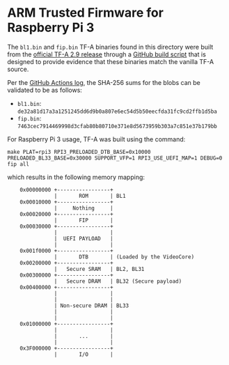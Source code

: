 ARM Trusted Firmware for Raspberry Pi 3
=======================================

The `bl1.bin` and `fip.bin` TF-A binaries found in this directory were built from the
[official TF-A 2.9 release](https://git.trustedfirmware.org/TF-A/trusted-firmware-a.git/tag/?h=v2.9)
through a [GitHub build script](https://github.com/pftf/pitf/blob/master/.github/workflows/build.yml)
that is designed to provide evidence that these binaries match the vanilla TF-A source.

Per the [GitHub Actions log](https://github.com/pftf/pitf/actions/runs/5071490963),
the SHA-256 sums for the blobs can be validated to be as follows:
- `bl1.bin`: `de32a81d17a3a1251245dd6d9b0a807e6ec54d5b50eecfda31fc9cd2ffb1d5ba`
- `fip.bin`: `7463cec7914469998d3cfab80b80710e371e8d5673959b303a7c851e37b179bb`

For Raspberry Pi 3 usage, TF-A was built using the command:
```
make PLAT=rpi3 RPI3_PRELOADED_DTB_BASE=0x10000 PRELOADED_BL33_BASE=0x30000 SUPPORT_VFP=1 RPI3_USE_UEFI_MAP=1 DEBUG=0 fip all
```
which results in the following memory mapping:
```
    0x00000000 +-----------------+
               |       ROM       | BL1
    0x00010000 +-----------------+
               |     Nothing     |
    0x00020000 +-----------------+
               |       FIP       |
    0x00030000 +-----------------+
               |                 |
               |  UEFI PAYLOAD   |
               |                 |
    0x001f0000 +-----------------+
               |       DTB       | (Loaded by the VideoCore)
    0x00200000 +-----------------+
               |   Secure SRAM   | BL2, BL31
    0x00300000 +-----------------+
               |   Secure DRAM   | BL32 (Secure payload)
    0x00400000 +-----------------+
               |                 |
               |                 |
               | Non-secure DRAM | BL33
               |                 |
               |                 |
    0x01000000 +-----------------+
               |                 |
               |       ...       |
               |                 |
    0x3F000000 +-----------------+
               |       I/O       |
```
